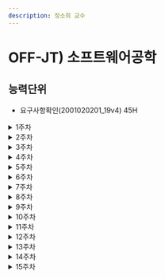 ```yaml
---
description: 정소희 교수
---
```


# OFF-JT) 소프트웨어공학

## 능력단위

* 요구사항확인(2001020201\_19v4) 45H

<details>

<summary>1주차</summary>

개발하고자 하는 응용소프트웨어에 대한 이해를 높이기 위해, 현행 시스템의 적용현황을 파악함으로써 개발범위와 향후 개발될 시스템으로의 이행 방향성을 분석할 수 있도록 개념에 대해 학습하였음

1\. 현행 시스템 파악의 정의 및 목적

2\. 현행 시스템 파악 절차

</details>

<details>

<summary>2주차</summary>

현행 시스템 파익의 절차인 현행 시스템 구성/기능 및 인터페이스에 대한 구성 현황 파악하기를 학습하였음

1\. 현행 시스템 구성/기능 및 인터페이스에 대한 구성 현황 파악하기

(1) 현행 시스템 구성 현황의 정의

\- 현행 시스템 구성 현황은 조직의 주요 업무를 처리하는 기간 업무와 이를 지원하는 지원 업무로 구분하여 기술함

(2) 현행 시스템 구성 현황 작성 시 고려 사항

\- 각 업무에 속하는 단위 업무 정보시스템들의 명칭, 주요 기능들을 명시함으로써 조직 내 존재하는 모든 정보시스템의 현황을 파악함

2 현행 시스템 기능에 한 구성 현황 파악하기

(1) 기능 현황의 정의

\- 단위 업무 시스템이 현재 제공하고 있는 기능을 기술함

(2) 기능 현황 작성 시 고려 사항

\- 단위 업무 시스템에서 제공하는 기능들을 주요 기능과 하부 기능으로 구분하여 계층형으로 표시함

3\. 인터페이스에 대한 구성 현황 파악하기

(1) 인터페이스 현황의 정의

\- 단위 업무 시스템이 다른 단위 업무 시스템과 주고받는 데이터의 종류, 데이터 형식, 프로토콜, 연계유형, 주기 등을 명시함

(2) 인터페이스 현황 작성 시 고려 사항

\- 중요한 고려 사항으로는 어떤 형식(format)으로 데이터를 주고받는지(XML, 고정포맷, 가변 포맷 등), 어떤 통신규약(TCP/IP, X.25 등)을 사용하고 있고, 연계유형(EAI, FEP 등)은 무엇인지 등이 있음을 확인함

</details>

<details>

<summary>3주차</summary>

현행 시스템 파악의 절차인 현행 시스템의 아키텍처 및 소프트웨어 대한 구성 현황 파악하기를 학습하였음

1\. 현행 시스템 아키텍처 구성도

(1) 현행 시스템 아키텍처 구성도의 정의

\- 기간 업무를 수행하기 위하여 계층별로 어떠한 기술 요소들을 사용하고 있는지 최상위 수준에서 그림으로 표현함

(2) 현행 시스템 아키텍처 구성도 작성 시 고려 사항

\- 단위 업무 시스템별로 아키텍처가 다른 경우에는 가장 핵심이 되는 기간 업무 처리 시스템을 기준으로 작성함

2\. 소프트웨어 구성도

(1) 소프트웨어 구성도의 정의

\- 단위 업무 시스템의 업무 처리를 위해 설치되어 있는 소프트웨어들의 제품명, 용도, 라이선스 적용 방식, 라이선스 수를 명시함

(2) 소프트웨어 구성도 작성 시 고려 사항

\- 시스템 구축 시 인프라 구축 비용에서 하드웨어 비용뿐만 아니라 소프트웨어 비용이 적지 않기 때문에, 상용 소프트웨어의 경우에는 라이선스 적용 방식의 기준(사이트, 서버, 프로세서, 코어(core), 사용자 수 등)과 보유한 라이선스 수량 파악이 중요함을 인식함

</details>

<details>

<summary>4주차</summary>

현행 시스템 파악의 절차인 현행 시스템의 하드웨어 및 네트워크 구성 현황 파악하기를 학습하였음

1\. 하드웨어 구성도

(1) 하드웨어 구성도의 정의

\- 단위 업무 시스템들이 어디에 위치하고 있는 서버에서 운용되고 있는지 서버의 주요 사양(CPU 처리 속도, 메모리 크기, 하드디스크의 용량 등)과 수량, 이중화가 적용되어 있는지 여부를 명시함

(2) 하드웨어 구성도 작성 시 고려 사항

\- 이중화는 기간 업무의 서비스 기간, 장애 대응 정책에 따라 필요성 여부가 결정되며, 현행 시스템에서 이중화가 적용된 경우에는 목표 시스템에서도 이중화가 필요한 경우가 대부분이며, 이에 따라 인프라 구축 기술 난이도 및 비용 증가 가능성이 존재함을 인식함

2\. 네트워크 구성도

(1) 네트워크 구성도의 정의

\- 업무 처리 시스템들이 어떠한 네트워크 구성을 가지고 있는지 그림으로 표현함

(2) 네트워크 구성도 작성 시 고려 사항

\- 네트워크 구성도의 작성을 통해 서버의 위치, 서버 간의 네트워크 연결 방식을 파악할 수 있다. 네트워크 구성도는 조직 내 서버들의 물리적인 위치 관계 파악, 조직 내 보안 취약성 분석 및 대응, 네트워크 장애 발생 추적 및 대응 등의 다양한 용도로 활용될 수 있음을 인식함

</details>

<details>

<summary>5주차</summary>

개발하고자 하는 응용소프트웨어와 관련된 운영체제, 데이터베이스관리시스템, 미들웨어 등의 요구사항을 식별할 수 있도록 학습함

현행 시스템을 분석하여, 개발하고자 하는 응용소프트웨어가 이후 적용될 목표시스템을 명확하고 구체적으로 기술할 수 있도록 학습함

</details>

<details>

<summary>6주차</summary>

소프트웨어 공학기술의 요구사항 분석 기법을 활용하여 업무 분석가가 정의한 응용소프트웨어의 요구사항을 확인하는 방법을 학습함

요구공학 개요

\- 요구공학(Requirements Engineering)이란 요구사항을 정의하고, 문서화하고, 관리하는 프로세스를 요구공학이라고 함을 이해함

1\. 요구사항 개발 프로세스

\- 소프트웨어공학 지식체계(SWEBOK: SoftWare Engineering Body of Knowledge)에서는 이 프로세스를 요구사항 도출(Elicitation), 분석(Analsysis), 명세(Specification), 확인(Validation)으로 구분하고 있음을 이해함

</details>

<details>

<summary>7주차</summary>

요구사항 분석 기법에 대해 학습함

1\. 요구사항 분석을 통해 요구사항을 기술할 때에는 아래의 작업들이 가능하도록 충분하고 정확하게 기술해야 함을 이해함

\- 요구사항의 확인(Validation)

\- 요구사항 구현의 검증(Verification)

\- 비용 추정

2\. 분석기법으로 요구사항 분류((Requirement Classification), 개념 모델링(Conceptual Modeling), 요구사항 할당((Requirement Allocation), 요구사항 협상((Requirement Negotiation), 정형 분석(Formal Analysis) 등이 있고 이를 활용하는 방법을 학습함

</details>

<details>

<summary>8주차</summary>

요구사항 분석 절차를 통해 도출된 요구사항을 확인하는 과정인 요구사항 확인에 대해 학습함

1\. 분석가가 요구사항을 이해했는지 확인(Validation)하는 것이 필요하고, 요구사항 문서가 회사의 표준에 적합하고 이해 가능하고, 일관성이 있고, 완전한지 검증(Verification)하는 것이 중요함을 이해함.

2\. 이해관계자들이 문서를 검토해야 하고, 요구사항 정의 문서들에 대해 형상 관리를 해야 하는데 일반적으로 요구사항 관리 툴을 이용함을 이해함

3\. 리소스가 요구사항에 할당되기 전에 문제를 파악하기 위하여 검증을 수행해야 함을 이해함

</details>

<details>

<summary>9주차</summary>

요구사항 분석 과정 중 요구사항 분류에 대해 이해하고 학습함

1\. 요구사항 분류(Requirement Classification)

\- 요구사항이 기능인지 비기능인지

\- 요구사항이 하나 이상의 고수준 요구사항으로부터 유도된 것인지 또는 이해관계자나 다른 원천(Source)으로부터 직접 발생한 것인지

\- 요구사항이 제품에 관한 것인지 프로세스에 관한 것인지

\- 우선순위가 더 높은 것인지 여부

\- 요구사항의 범위(요구사항이 소프트웨어에 미치는 영향의 범위)

\- 요구사항이 소프트웨어 생명 주기 동안에 변경이 발생하는지 여부

</details>

<details>

<summary>10주차</summary>

요구사항 분석 과정 중 개념 모델링에 대해 이해하고 학습함

1\. 개념 모델링(Conceptual Modeling)

\- 실세계 문제에 대한 모델링이 소프트웨어 요구사항 분석의 핵심이며, 모델은 문제가 발생하는 상황에 대한 이해를 증진시키고 해결책을 설명함을 이해함

\- 따라서 개념 모델은 문제 도메인의 엔터티(entity)들과 그들의 관계 및 종속성을 반영함을 이해함

2.개념 모델의 종류와 표기법

\- 스케이스 다이어그램(Use Case Diagram), 데이터 흐름 모델(Data Flow Model), 상태 모델(State Model), 목표기반 모델(Goal-Based Model), 사용자 인터액션(User Interactions), 객체 모델(Object Model), 데이터 모델(Data Model) 등과 같은 다양한 모델을 작성 방법을 학습함

</details>

<details>

<summary>11주차</summary>

요구사항 분석 과정 중 요구사항 할당, 요구사항 협상, 정형분석에 대해 이해하고 학습함

1\. 요구사항 할당(Requirement Allocation)

\- 요구사항을 만족시키기 위한 아키텍처 구성 요소를 식별하는 것을 요구사항 할당이라 함을 이해함

\- 다른 구성 요소와 어떻게 상호 작용하는지 분석을 통하여 추가적인 요구사항을 발견하는 방법을 학습함

2\. 요구사항 협상(Requirement Negotiation)

\- 두 명의 이해관계자가 서로 상충되는 내용을 요구하거나, 요구사항과 리소스, 기능과 비기능 요구사항들이 서로 상충되는 경우, 어느 한 쪽을 지지하기보다는 적절한 트레이드 오프 지점에서 합의가 중요함을 이해함

\- 요구사항에 우선순위를 부여하는 것은 중요한 요구사항을 필터링할 수 있으며, 요구 사항들 간 상충되는 문제를 해결하는 데 사용될 수 있음을 이해함

3\. 정형 분석(Formal Analysis)

\- 형식적으로 정의된 시맨틱(Semantics)을 지닌 언어로 요구사항을 표현하는 방법을 학습함

</details>

<details>

<summary>12주차</summary>

업무 분석가가 수집하고 분석한 요구사항이 개발하고자 하는 응용소프트웨어에 미칠 영향에 대해서 검토하고 확인하는 방법에 대해 학습함

1\. 요구사항의 기술적 타당성 검토

\-기술적 타당성 분석에서는 적용기술의 적합성 및 기술실현의 가능성이 분석의 핵심적 내용임을 이해함

\- 성능 및 용량산정의 적정성, 시스템 간 상호 운용성, IT 시장 성숙도 및 트렌드 부합성, 기술적 위험 분석을 하는 방법을 학습함

</details>

<details>

<summary>13주차</summary>

소프트웨어 공학기술의 요구사항 도출 기법을 활용하여 업무 분석가가 제시한 분석모델에 대해서 확인하는 방법에 대해 학습함

1\. 분석모델 검증

\- 한국정보화진흥원의 "정보시스템 감리지침: 시스템 개발사업 객체지향 컴포넌트 모델V1.0”에서 사업유형이 시스템 개발, 감리 시점이 요구 분석, 감리 영역이 응용시스템인 경우 “유스케이스 모형 상세화 수준 및 적정성”과 “개념 수준의 분석클래스 도출”에 관한 점검 항목을 기준으로 검증하고 감리 시점이 분석 설계, 감리 영역이 응용시스템인 경우 “유스케이스로부터 분석 클래스 도출 및 상세화”에 관한 점검항목을 기준으로 검증함을 이해함

</details>

<details>

<summary>14주차</summary>

소프트웨어 공학기술의 요구사항 도출 기법을 활용하여 업무 분석가가 제시한 분석모델에 대해서 검증하는 구제적인 방법에 대해 학습함

1\. 유스케이스 모델 검증

2\. 개념 수준의 분석 클래스 검증

3\. 분석 클래스 검증

</details>

<details>

<summary>15주차</summary>

업무 분석가가 제시한 분석모델이 개발할 응용소프트웨어에 미칠 영향을 검토하여 기술적인 타당성 조사에 대해 이해하고 학습함

1\. 분석모델의 기술적 타당성 검토

\- 유스케이스 모델의 개별 유스케이스에 대한 분석모델을 작성한 이후, 해당 분석모델로 시스템을 개발하는 경우에 어떠한 영향을 미치는지 필요한 자원, 상호 운용성, 시장 성숙도, 기술적 위험 분석 측면에서 타당성을 조사해야 함을 이해하고 방법을 학습함

</details>
